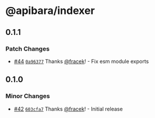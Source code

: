 # @apibara/indexer

## 0.1.1

### Patch Changes

- [#44](https://github.com/apibara/typescript-sdk/pull/44) [`0a96377`](https://github.com/apibara/typescript-sdk/commit/0a963770459c71d21a84d56dbb9e74f4beaa7349) Thanks [@fracek](https://github.com/fracek)! - Fix esm module exports

## 0.1.0

### Minor Changes

- [#42](https://github.com/apibara/typescript-sdk/pull/42) [`603cfa7`](https://github.com/apibara/typescript-sdk/commit/603cfa72bac2c3bc0de54a3fc046555f7165ae56) Thanks [@fracek](https://github.com/fracek)! - Initial release
